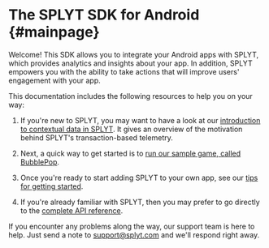 The SPLYT SDK for Android {#mainpage}
=========

Welcome!  This SDK allows you to integrate your Android apps with SPLYT, which provides analytics and insights about your app.  In addition, SPLYT empowers you with the ability to take actions that will improve users' engagement with your app.

This documentation includes the following resources to help you on your way:

1. If you're new to SPLYT, you may want to have a look at our [introduction to contextual data in SPLYT](md_intro-context_intro-context.html).  It gives an overview of the motivation behind SPLYT's transaction-based telemetry.

2. Next, a quick way to get started is to [run our sample game, called BubblePop](md_sample-walkthrough_sample-walkthrough.html).

3. Once you're ready to start adding SPLYT to your own app, see our [tips for getting started](md_gettingstarted_gettingstarted.html).

4. If you're already familiar with SPLYT, then you may prefer to go directly to the [complete API reference](annotated.html).

If you encounter any problems along the way, our support team is here to help.  Just send a note to [support@splyt.com](mailto:support@splyt.com) and we'll respond right away.
